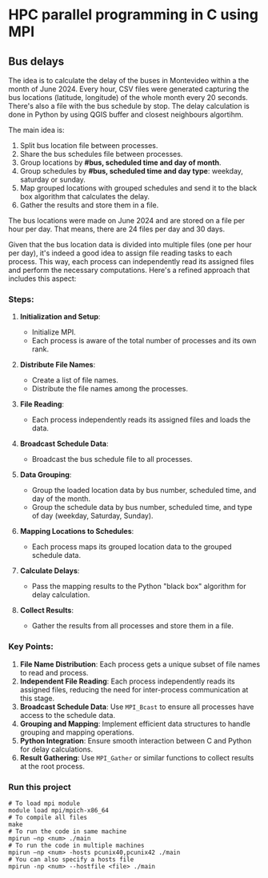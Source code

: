 # HPC parallel programming in C using MPI
## Bus delays
The idea is to calculate the delay of the buses in Montevideo within a the month of June 2024. Every hour, CSV files were generated capturing the bus locations (latitude, longitude) of the whole month every 20 seconds. There's also a file with the bus schedule by stop. The delay calculation is done in Python by using QGIS buffer and closest neighbours algortihm.

The main idea is:
 1) Split bus location file between processes.
 2) Share the bus schedules file between processes.
 3) Group locations by **#bus, scheduled time and day of month**.
 4) Group schedules by **#bus, scheduled time and day type**: weekday, saturday or sunday.
 5) Map grouped locations with grouped schedules and send it to the black box algorithm that calculates the delay.
 6) Gather the results and store them in a file.

The bus locations were made on June 2024 and are stored on a file per hour per day. That means, there are 24 files per day and 30 days.

Given that the bus location data is divided into multiple files (one per hour per day), it's indeed a good idea to assign file reading tasks to each process. This way, each process can independently read its assigned files and perform the necessary computations. Here's a refined approach that includes this aspect:

### Steps:
1. **Initialization and Setup**:
   - Initialize MPI.
   - Each process is aware of the total number of processes and its own rank.

2. **Distribute File Names**:
   - Create a list of file names.
   - Distribute the file names among the processes.

3. **File Reading**:
   - Each process independently reads its assigned files and loads the data.

4. **Broadcast Schedule Data**:
   - Broadcast the bus schedule file to all processes.

5. **Data Grouping**:
   - Group the loaded location data by bus number, scheduled time, and day of the month.
   - Group the schedule data by bus number, scheduled time, and type of day (weekday, Saturday, Sunday).

6. **Mapping Locations to Schedules**:
   - Each process maps its grouped location data to the grouped schedule data.

7. **Calculate Delays**:
   - Pass the mapping results to the Python "black box" algorithm for delay calculation.

8. **Collect Results**:
   - Gather the results from all processes and store them in a file.

### Key Points:

1. **File Name Distribution**: Each process gets a unique subset of file names to read and process.
2. **Independent File Reading**: Each process independently reads its assigned files, reducing the need for inter-process communication at this stage.
3. **Broadcast Schedule Data**: Use `MPI_Bcast` to ensure all processes have access to the schedule data.
4. **Grouping and Mapping**: Implement efficient data structures to handle grouping and mapping operations.
5. **Python Integration**: Ensure smooth interaction between C and Python for delay calculations.
6. **Result Gathering**: Use `MPI_Gather` or similar functions to collect results at the root process.

### Run this project

```shell
# To load mpi module
module load mpi/mpich-x86_64
# To compile all files
make
# To run the code in same machine
mpirun –np <num> ./main
# To run the code in multiple machines
mpirun –np <num> -hosts pcunix40,pcunix42 ./main
# You can also specify a hosts file
mpirun -np <num> --hostfile <file> ./main
```
